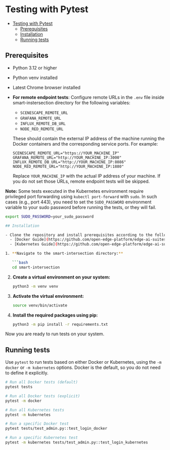 <!--
# SPDX-FileCopyrightText: (C) 2025 Intel Corporation
# SPDX-License-Identifier: LicenseRef-Intel-Edge-Software
# This file is licensed under the Limited Edge Software Distribution License Agreement.
-->

# Testing with Pytest

- [Testing with Pytest](#testing-with-pytest)
    - [Prerequisites](#prerequisites)
    - [Installation](#installation)
    - [Running tests](#running-tests)

## Prerequisites

- Python 3.12 or higher
- Python venv installed
- Latest Chrome browser installed
- **For remote endpoint tests**: Configure remote URLs in the `.env` file inside smart-instersection directory for the following variables:
  - `SCENESCAPE_REMOTE_URL`
  - `GRAFANA_REMOTE_URL`
  - `INFLUX_REMOTE_DB_URL`
  - `NODE_RED_REMOTE_URL`
  
  These should contain the external IP address of the machine running the Docker containers and the corresponding service ports. For example:
  ```
  SCENESCAPE_REMOTE_URL="https://YOUR_MACHINE_IP"
  GRAFANA_REMOTE_URL="http://YOUR_MACHINE_IP:3000"
  INFLUX_REMOTE_DB_URL="http://YOUR_MACHINE_IP:8086"
  NODE_RED_REMOTE_URL="http://YOUR_MACHINE_IP:1880"
  ```
  
  Replace `YOUR_MACHINE_IP` with the actual IP address of your machine. If you do not set those URLs, remote endpoint tests will be skipped.

**Note:** Some tests executed in the Kubernetes environment require privileged port forwarding using `kubectl port-forward` with `sudo`. In such cases (e.g., port 443), you need to set the `SUDO_PASSWORD` environment variable to your sudo password before running the tests, or they will fail.  

```bash
export SUDO_PASSWORD=your_sudo_password

## Installation

- Clone the repository and install prerequisites according to the following guides (for Kubernetes, also set up proxy settings if needed):
  - [Docker Guide](https://github.com/open-edge-platform/edge-ai-suites/blob/main/metro-ai-suite/metro-vision-ai-app-recipe/smart-intersection/docs/user-guide/get-started.md)
  - [Kubernetes Guide](https://github.com/open-edge-platform/edge-ai-suites/blob/main/metro-ai-suite/metro-vision-ai-app-recipe/smart-intersection/docs/user-guide/how-to-deploy-helm.md)

1. **Navigate to the smart-intersection directory:**

   ```bash
   cd smart-intersection
   ```

2. **Create a virtual environment on your system:**

   ```bash
   python3 -m venv venv
   ```

3. **Activate the virtual environment:**

   ```bash
   source venv/bin/activate
   ```

4. **Install the required packages using pip:**

   ```bash
   python3 -m pip install -r requirements.txt
   ```

Now you are ready to run tests on your system. 

## Running tests

Use `pytest` to run tests based on either Docker or Kubernetes, using the `-m docker` or `-m kubernetes` options. Docker is the default, so you do not need to define it explicitly.

```bash
# Run all Docker tests (default)
pytest tests

# Run all Docker tests (explicit)
pytest -m docker

# Run all Kubernetes tests
pytest -m kubernetes

# Run a specific Docker test
pytest tests/test_admin.py::test_login_docker

# Run a specific Kubernetes test
pytest -m kubernetes tests/test_admin.py::test_login_kubernetes
```